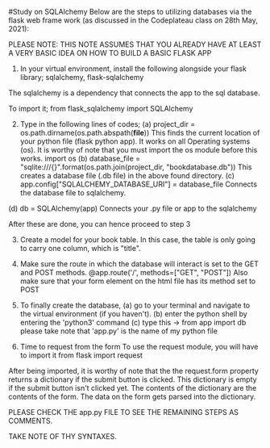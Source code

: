 #Study on SQLAlchemy
Below are the steps to utilizing databases via the flask web frame work (as discussed in the Codeplateau class on 28th May, 2021):

PLEASE NOTE: THIS NOTE ASSUMES THAT YOU ALREADY HAVE AT LEAST A VERY BASIC IDEA ON HOW TO BUILD A BASIC FLASK APP

1. In your virtual environment, install the following alongside your flask library; sqlalchemy, flask-sqlalchemy

The sqlalchemy is a dependency that connects the app to the sql database.

To import it;
from flask_sqlalchemy import SQLAlchemy

2. Type in the following lines of codes;
(a) project_dir = os.path.dirname(os.path.abspath(__file__))
This finds the current location of your python file (flask python app). It works on all Operating systems (os). It is worthy of note that you must import the os module before this works. import os
(b) database_file = "sqlite:///{}".format(os.path.join(project_dir, "bookdatabase.db"))
This creates a database file (.db file) in the above found directory.
(c) app.config["SQLALCHEMY_DATABASE_URI"] = database_file
Connects the database file to sqlalchemy.

(d) db = SQLAlchemy(app)
Connects your .py file or app to the sqlalchemy

After these are done, you can hence proceed to step 3

3. Create a model for your book table. In this case, the table is only going to carry one column, which is "title".

4. Make sure the route in which the database will interact is set to the GET and POST methods.
@app.route('/', methods=["GET", "POST"])
Also make sure that your form element on the html file has its method set to POST
<!-- <form action="/" method="POST">
        <input type="text" name="title">
        <input type="submit" value="Add">
    </form> -->
5. To finally create the database, 
(a) go to your terminal and navigate to the virtual environment (if you haven't).
(b) enter the python shell by entering the 'python3' command
(c) type this -> from app import db
please take note that 'app.py' is the name of my python file

6. Time to request from the form
To use the request module, you will have to import it
from flask import request

After being imported, it is worthy of note that the the request.form property returns a dictionary if the submit button is clicked. This dictionary is empty if the submit button isn't clicked yet.
The contents of the dictionary are the contents of the form. The data on the form gets parsed into the dictionary.

PLEASE CHECK THE app.py FILE TO SEE THE REMAINING STEPS AS COMMENTS.

TAKE NOTE OF THY SYNTAXES. 

